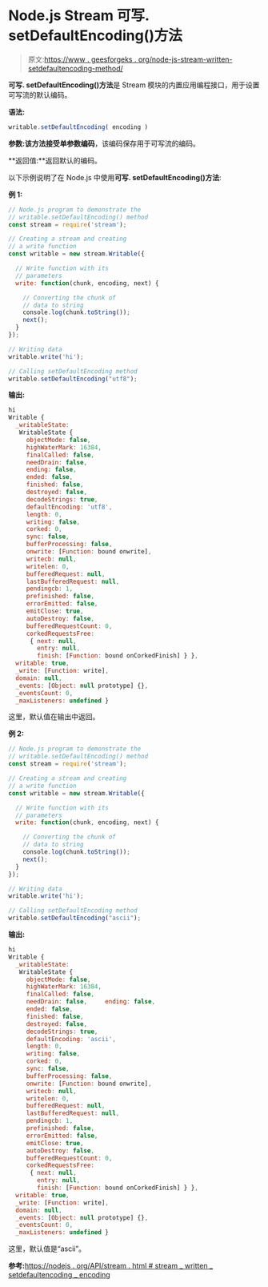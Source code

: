 # Node.js Stream 可写. setDefaultEncoding()方法

> 原文:[https://www . geesforgeks . org/node-js-stream-written-setdefaultencoding-method/](https://www.geeksforgeeks.org/node-js-stream-writable-setdefaultencoding-method/)

**可写. setDefaultEncoding()方法**是 Stream 模块的内置应用编程接口，用于设置可写流的默认编码。

**语法:**

```js
writable.setDefaultEncoding( encoding ) 
```

**参数:**该方法接受单参数**编码**，该编码保存用于可写流的编码。

**返回值:**返回默认的编码。

以下示例说明了在 Node.js 中使用**可写. setDefaultEncoding()方法**:

**例 1:**

```js
// Node.js program to demonstrate the     
// writable.setDefaultEncoding() method  
const stream = require('stream');

// Creating a stream and creating 
// a write function
const writable = new stream.Writable({

  // Write function with its 
  // parameters
  write: function(chunk, encoding, next) {

    // Converting the chunk of
    // data to string
    console.log(chunk.toString());
    next();
  }
});

// Writing data
writable.write('hi');

// Calling setDefaultEncoding method
writable.setDefaultEncoding("utf8");
```

**输出:**

```js
hi
Writable {
  _writableState:
   WritableState {
     objectMode: false,
     highWaterMark: 16384,
     finalCalled: false,
     needDrain: false,
     ending: false,
     ended: false,
     finished: false,
     destroyed: false,
     decodeStrings: true,
     defaultEncoding: 'utf8',
     length: 0,
     writing: false,
     corked: 0,
     sync: false,
     bufferProcessing: false,
     onwrite: [Function: bound onwrite],
     writecb: null,
     writelen: 0,
     bufferedRequest: null,
     lastBufferedRequest: null,
     pendingcb: 1,
     prefinished: false,
     errorEmitted: false,
     emitClose: true,
     autoDestroy: false,
     bufferedRequestCount: 0,
     corkedRequestsFree:
      { next: null,
        entry: null,
        finish: [Function: bound onCorkedFinish] } },
  writable: true,
  _write: [Function: write],
  domain: null,
  _events: [Object: null prototype] {},
  _eventsCount: 0,
  _maxListeners: undefined }

```

这里，默认值在输出中返回。

**例 2:**

```js
// Node.js program to demonstrate the     
// writable.setDefaultEncoding() method  
const stream = require('stream');

// Creating a stream and creating 
// a write function
const writable = new stream.Writable({

  // Write function with its 
  // parameters
  write: function(chunk, encoding, next) {

    // Converting the chunk of
    // data to string
    console.log(chunk.toString());
    next();
  }
});

// Writing data
writable.write('hi');

// Calling setDefaultEncoding method
writable.setDefaultEncoding("ascii");
```

**输出:**

```js
hi
Writable {
  _writableState:
   WritableState {
     objectMode: false,
     highWaterMark: 16384,
     finalCalled: false,
     needDrain: false,     ending: false,
     ended: false,
     finished: false,
     destroyed: false,
     decodeStrings: true,
     defaultEncoding: 'ascii',
     length: 0,
     writing: false,
     corked: 0,
     sync: false,
     bufferProcessing: false,
     onwrite: [Function: bound onwrite],
     writecb: null,
     writelen: 0,
     bufferedRequest: null,
     lastBufferedRequest: null,
     pendingcb: 1,
     prefinished: false,
     errorEmitted: false,
     emitClose: true,
     autoDestroy: false,
     bufferedRequestCount: 0,
     corkedRequestsFree:
      { next: null,
        entry: null,
        finish: [Function: bound onCorkedFinish] } },
  writable: true,
  _write: [Function: write],
  domain: null,
  _events: [Object: null prototype] {},
  _eventsCount: 0,
  _maxListeners: undefined }

```

这里，默认值是“ascii”。

**参考:**[https://nodejs . org/API/stream . html # stream _ written _ setdefaultencoding _ encoding](https://nodejs.org/api/stream.html#stream_writable_setdefaultencoding_encoding)